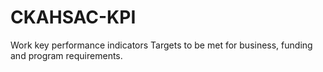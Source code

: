 # CKAHSAC-KPI
Work key performance indicators
Targets to be met for business, funding and program requirements.
